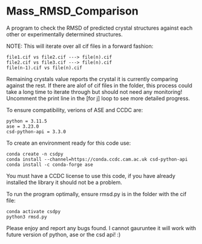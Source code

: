 # Mass_RMSD_Comparison
A program to check the RMSD of predicted crystal structures against each other or experimentally determined structures. 

NOTE: This will iterate over all cif files in a forward fashion:

```
file1.cif vs file2.cif ---> file(n).cif
file2.cif vs file3.cif ---> file(n).cif
file(n-1).cif vs file(n).cif
```

Remaining crystals value reports the crystal it is currently comparing against the rest. If there are alof of cif files in the folder, this process could take a long time to iterate through but should not need any monitoring! Uncomment the print line in the [for j] loop to see more detailed progress.

To ensure compatibility, verions of ASE and CCDC are:
```
python = 3.11.5
ase = 3.23.0
csd-python-api = 3.3.0
```

To create an environment ready for this code use:

```
conda create -n csdpy
conda install --channel=https://conda.ccdc.cam.ac.uk csd-python-api
conda install -c conda-forge ase
```

You must have a CCDC license to use this code, if you have already installed the library it should not be a problem. 

To run the program optimally, ensure rmsd.py is in the folder with the cif file:
```
conda activate csdpy
python3 rmsd.py
```

Please enjoy and report any bugs found. I cannot gauruntee it will work with future version of python, ase or the csd api! :) 
